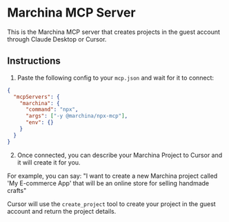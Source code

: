 # Marchina MCP Server

This is the Marchina MCP server that creates projects in the guest account through Claude Desktop or Cursor.

## Instructions

1. Paste the following config to your `mcp.json` and wait for it to connect:

```json 
{
  "mcpServers": {
    "marchina": {
      "command": "npx",
      "args": ["-y @marchina/npx-mcp"],
      "env": {}
    }
  }
}
```



2. Once connected, you can describe your Marchina Project to Cursor and it will create it for you.

For example, you can say:
"I want to create a new Marchina project called 'My E-commerce App' that will be an online store for selling handmade crafts"

Cursor will use the `create_project` tool to create your project in the guest account and return the project details.